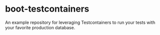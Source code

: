 # boot-testcontainers
An example repository for leveraging Testcontainers to run your tests with your favorite production database.

